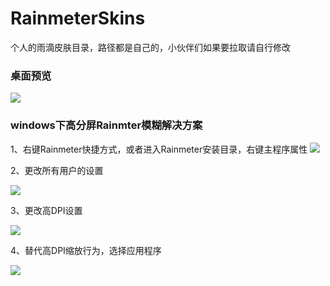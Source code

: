 # RainmeterSkins
个人的雨滴皮肤目录，路径都是自己的，小伙伴们如果要拉取请自行修改

### 桌面预览

![](https://emiya.oss-cn-shanghai.aliyuncs.com/4K%E7%9A%AE%E8%82%A4%E9%A2%84%E8%A7%88.png)



### windows下高分屏Rainmter模糊解决方案

1、右键Rainmeter快捷方式，或者进入Rainmeter安装目录，右键主程序属性
![](https://emiya.oss-cn-shanghai.aliyuncs.com/%E5%B1%9E%E6%80%A7.png)

2、更改所有用户的设置

![](https://emiya.oss-cn-shanghai.aliyuncs.com/%E6%9B%B4%E6%94%B9%E6%89%80%E6%9C%89%E7%94%A8%E6%88%B7%E7%9A%84%E8%AE%BE%E7%BD%AE.png)

3、更改高DPI设置

![](https://emiya.oss-cn-shanghai.aliyuncs.com/%E6%9B%B4%E6%94%B9%E9%AB%98DPI%E8%AE%BE%E7%BD%AE.png)

4、替代高DPI缩放行为，选择应用程序

![](https://emiya.oss-cn-shanghai.aliyuncs.com/%E6%9B%BF%E4%BB%A3%E9%AB%98DPI%E7%BC%A9%E6%94%BE%E8%A1%8C%E4%B8%BA-%E5%BA%94%E7%94%A8%E7%A8%8B%E5%BA%8F.png)

